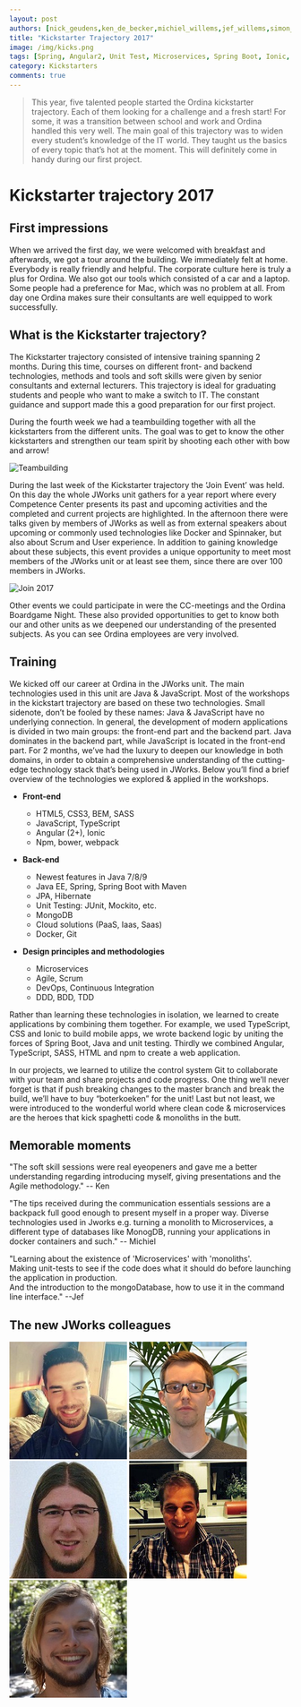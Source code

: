 ```yaml
---
layout: post
authors: [nick_geudens,ken_de_becker,michiel_willems,jef_willems,simon_buysse]
title: "Kickstarter Trajectory 2017"
image: /img/kicks.png
tags: [Spring, Angular2, Unit Test, Microservices, Spring Boot, Ionic, MongoDB]
category: Kickstarters
comments: true
---
```


>This year, five talented people started the Ordina kickstarter trajectory. Each of them looking for a challenge and a 
fresh start! For some, it was a transition between school and work and Ordina handled this very well. The main goal 
of this trajectory was to widen every student’s knowledge of the IT world. They taught us the basics of every topic 
that’s hot at the moment. This will definitely come in handy during our first project.

# Kickstarter trajectory 2017

## First impressions

When we arrived the first day, we were welcomed with breakfast and afterwards, we got a tour around the building. 
We immediately felt at home. Everybody is really friendly and helpful. The corporate culture here is truly a plus for Ordina.
We also got our tools which consisted of a car and a laptop. Some people had a preference for Mac, which was no problem at all.
From day one Ordina makes sure their consultants are well equipped to work successfully.    

## What is the Kickstarter trajectory?

The Kickstarter trajectory consisted of intensive training spanning 2 months. During this time, courses on different 
front- and backend technologies, methods and tools and soft skills were given by senior consultants and external 
lecturers. This trajectory is ideal for graduating students and people who want to make a switch to IT. 
The constant guidance and support made this a good preparation for our first project.

During the fourth week we had a teambuilding together with all the kickstarters from the different units. The goal was to 
get to know the other kickstarters and strengthen our team spirit by shooting each other with bow and arrow!

<img alt="Teambuilding" src="{{ '/img/kickstarters/2017/teambuilding-kickstarter.jpg' | prepend: site.baseurl }}" class="image fit">

During the last week of the Kickstarter trajectory the ‘Join Event’ was held. On this day the whole JWorks unit gathers 
for a year report where every Competence Center presents its past and upcoming activities and the completed and current
projects are highlighted. In the afternoon there were talks given by members of JWorks as well as from external speakers 
about upcoming or commonly used technologies like Docker and Spinnaker, but also about Scrum and User experience. In 
addition to gaining knowledge about these subjects, this event provides a unique opportunity to meet most members of the 
JWorks unit or at least see them, since there are over 100 members in JWorks.

<img alt="Join 2017" src="{{ '/img/kickstarters/2017/join.jpg' | prepend: site.baseurl }}" class="image fit">

Other events we could participate in were the CC-meetings and the Ordina Boardgame Night. These also provided 
opportunities to get to know both our and other units as we deepened our understanding of the presented subjects.
As you can see Ordina employees are very involved.

## Training

We kicked off our career at Ordina in the  JWorks unit. The main technologies used in this unit are Java & JavaScript. 
Most of the workshops in the kickstart trajectory are based on these two technologies. Small sidenote, don’t be fooled 
by these names: Java & JavaScript have no underlying connection. In general, the development of modern applications is 
divided in two main groups: the front-end part and the backend part. Java dominates in the backend part, while JavaScript 
is located in the front-end part. For 2 months, we’ve had the luxury to deepen our knowledge in both domains, in order 
to obtain a comprehensive understanding of the cutting-edge technology stack that’s being used in JWorks. Below you’ll 
find a brief overview of the technologies we explored & applied in the workshops.

* **Front-end**
  * HTML5, CSS3, BEM, SASS
  * JavaScript, TypeScript
  * Angular (2+), Ionic
  * Npm, bower, webpack

* **Back-end**
  * Newest features in Java 7/8/9
  * Java EE, Spring, Spring Boot with Maven
  * JPA, Hibernate
  * Unit Testing: JUnit, Mockito, etc. 
  * MongoDB
  * Cloud solutions (PaaS, Iaas, Saas)
  * Docker, Git

* **Design principles and methodologies**
  * Microservices 
  * Agile, Scrum 
  * DevOps, Continuous Integration
  * DDD, BDD, TDD

Rather than learning these technologies in isolation, we learned to create applications by combining them together. 
For example, we used TypeScript, CSS and Ionic to build mobile apps, we wrote backend logic by uniting the forces of 
Spring Boot, Java and unit testing. Thirdly we combined Angular, TypeScript, SASS, HTML and npm to create a web application. 

In our projects, we learned to utilize the control system Git to collaborate with your team and share projects and code 
progress. One thing we’ll never forget is that if push breaking changes to the master branch and break the build, we’ll 
have to buy “boterkoeken” for the unit! Last but not least, we were introduced to the wonderful world where clean code & 
microservices are the heroes that kick spaghetti code & monoliths in the butt. 

## Memorable moments

"The soft skill sessions were real eyeopeners and gave me a better understanding regarding introducing myself, 
giving presentations and the Agile methodology." -- Ken

"The tips received during the communication essentials sessions are a backpack full good enough to present myself in a proper way. 
Diverse technologies used in Jworks e.g. turning a monolith to Microservices, a different type of databases like MonogDB, 
running your applications in docker containers and such." -- Michiel

"Learning about the existence of 'Microservices' with 'monoliths'. <br >Making unit-tests to see if the code does what it should do before launching the application in production.<br > And the introduction to the mongoDatabase, how to use it in the command line interface." --Jef

## The new JWorks colleagues

<span class="image left "><img class="p-image" alt="Nick Geudens"   src="/img/kickstarters/2017/nick-geudens.jpg" /></span>
<span class="image left "><img class="p-image" alt="Ken De Becker" src="/img/kickstarters/2017/ken-de-becker.jpg" /></span>
<span class="image left "><img class="p-image" alt="Michiel Willems"  src="/img/kickstarters/2017/michiel-willems.jpg" /></span>
<span class="image left "><img class="p-image" alt="Jef Willems"  src="/img/kickstarters/2017/jef-willems.jpg" /></span>
<span class="image left "><img class="p-image" alt="Simon Buysse"   src="/img/kickstarters/2017/simon-buysse.jpg" /></span>

